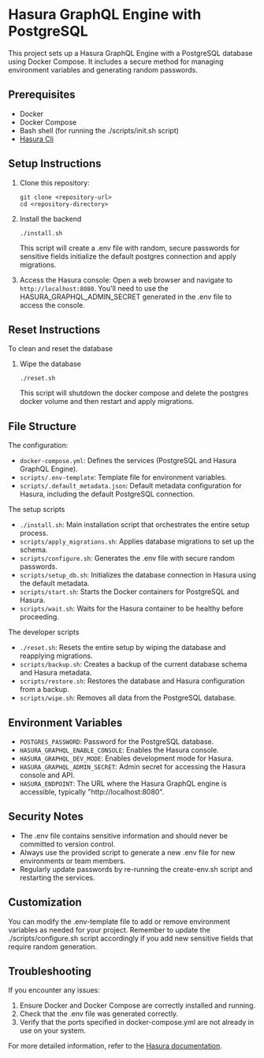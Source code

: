 # Hasura GraphQL Engine with PostgreSQL

This project sets up a Hasura GraphQL Engine with a PostgreSQL database using Docker Compose. It includes a secure method for managing environment variables and generating random passwords.

## Prerequisites

- Docker
- Docker Compose
- Bash shell (for running the ./scripts/init.sh script)
- [Hasura Cli](https://hasura.io/docs/2.0/hasura-cli/install-hasura-cli/) 

## Setup Instructions

1. Clone this repository:
   ```
   git clone <repository-url>
   cd <repository-directory>
   ```

2. Install the backend
   ```
   ./install.sh
   ```
   This script will create a .env file with random, secure passwords for sensitive fields initialize the default postgres connection and apply migrations.

3. Access the Hasura console:
   Open a web browser and navigate to `http://localhost:8080`. You'll need to use the HASURA_GRAPHQL_ADMIN_SECRET generated in the .env file to access the console.


## Reset Instructions

To clean and reset the database

1. Wipe the database
   ```
   ./reset.sh
   ```
   This script will shutdown the docker compose and delete the postgres docker volume and then restart and apply migrations. 
   

## File Structure

The configuration:
- `docker-compose.yml`: Defines the services (PostgreSQL and Hasura GraphQL Engine).
- `scripts/.env-template`: Template file for environment variables.
- `scripts/.default_metadata.json`: Default metadata configuration for Hasura, including the default PostgreSQL connection.

The setup scripts
- `./install.sh`: Main installation script that orchestrates the entire setup process.
- `scripts/apply_migrations.sh`: Applies database migrations to set up the schema.
- `scripts/configure.sh`: Generates the .env file with secure random passwords.
- `scripts/setup_db.sh`: Initializes the database connection in Hasura using the default metadata.
- `scripts/start.sh`: Starts the Docker containers for PostgreSQL and Hasura.
- `scripts/wait.sh`: Waits for the Hasura container to be healthy before proceeding.

The developer scripts
- `./reset.sh`: Resets the entire setup by wiping the database and reapplying migrations.
- `scripts/backup.sh`: Creates a backup of the current database schema and Hasura metadata.
- `scripts/restore.sh`: Restores the database and Hasura configuration from a backup.
- `scripts/wipe.sh`: Removes all data from the PostgreSQL database.

## Environment Variables

- `POSTGRES_PASSWORD`: Password for the PostgreSQL database.
- `HASURA_GRAPHQL_ENABLE_CONSOLE`: Enables the Hasura console.
- `HASURA_GRAPHQL_DEV_MODE`: Enables development mode for Hasura.
- `HASURA_GRAPHQL_ADMIN_SECRET`: Admin secret for accessing the Hasura console and API.
- `HASURA_ENDPOINT`: The URL where the Hasura GraphQL engine is accessible, typically "http://localhost:8080".

## Security Notes

- The .env file contains sensitive information and should never be committed to version control.
- Always use the provided script to generate a new .env file for new environments or team members.
- Regularly update passwords by re-running the create-env.sh script and restarting the services.

## Customization

You can modify the .env-template file to add or remove environment variables as needed for your project. Remember to update the ./scripts/configure.sh script accordingly if you add new sensitive fields that require random generation.

## Troubleshooting

If you encounter any issues:
1. Ensure Docker and Docker Compose are correctly installed and running.
2. Check that the .env file was generated correctly.
3. Verify that the ports specified in docker-compose.yml are not already in use on your system.

For more detailed information, refer to the [Hasura documentation](https://hasura.io/docs/latest/graphql/core/index.html).
